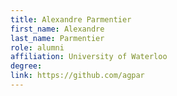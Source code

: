 ```yaml
---
title: Alexandre Parmentier
first_name: Alexandre
last_name: Parmentier
role: alumni
affiliation: University of Waterloo
degree:
link: https://github.com/agpar
---
```

